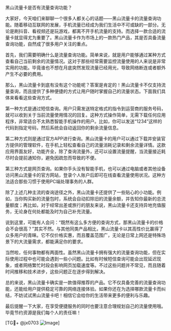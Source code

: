黑山流量卡是否有流量查询功能？

大家好，今天咱们来聊聊一个很多人都关心的话题——黑山流量卡的流量查询功能。随着移动互联网的发展，手机流量已经成为我们生活中不可或缺的一部分。无论是刷抖音、看视频还是玩游戏，都离不开手机流量的支持。而选择一款合适的流量卡就显得尤为重要了。黑山流量卡作为市场上的一款热门产品，其是否具备流量查询功能，自然成了很多用户关注的重点。

首先，我们需要明确什么是流量查询功能。简单来说，就是用户能够通过某种方式查看自己当前剩余的流量情况。这对于那些经常需要监控流量使用的人来说是非常实用的功能。毕竟谁也不想在月底突然发现流量已经用光，导致网络断连或者额外产生不必要的费用。

那么，黑山流量卡到底有没有这个功能呢？答案是肯定的！黑山流量卡不仅支持流量查询，而且提供了多种便捷的方式让用户随时掌握自己的流量状态。下面我们具体来看看这些查询方式。

第一种方式是通过短信查询。用户只需发送特定格式的指令到运营商的服务号码，就可以收到关于当前流量使用情况的回复。这种方式操作简单，无需下载任何应用程序，非常适合不太熟悉智能手机操作的用户。比如，你可以发送“1234”这样的代码到指定号码，然后系统会自动返回你的剩余流量信息。

第二种方式则是通过官方APP进行查询。黑山流量卡的用户可以通过下载并安装官方提供的管理软件，在手机上轻松查看自己的流量消耗记录和剩余流量详情。这款应用界面友好，功能齐全，除了查询流量外，还可以设置流量提醒，当流量接近耗尽时会提前通知你，避免因疏忽而导致的不便。

第三种方式是网页查询。如果你手头没有智能手机，也可以通过电脑或者其他设备访问黑山流量卡的官方网站，登录个人账户后即可在线查看流量使用状况。这种方法适合那些习惯于使用PC端处理事务的人群。

除了上述几种主流的查询途径之外，黑山流量卡还提供了一些贴心的小功能。例如，当你购买新的流量包时，系统会自动扣除旧的流量余额，并告知你最新的总流量额度；再比如，对于经常出差或旅行的朋友来说，黑山流量卡还支持异地充值服务，无论身在何处都能及时为自己补充流量。

说到这里，可能有人会问：“既然有这么多方便的查询方式，那黑山流量卡的价格会不会很高？”其实不然。与其他同类产品相比，黑山流量卡以其高性价比赢得了众多用户的青睐。它不仅价格实惠，而且覆盖范围广，无论是日常上网还是特殊场景下的大流量需求，都能满足你的要求。

当然啦，任何事物都有两面性。虽然黑山流量卡拥有强大的流量查询功能，但在实际使用过程中也可能会遇到一些小问题。比如有时候短信查询可能会出现延迟现象，或者网络繁忙时段会影响网页加载速度等。不过这些问题并不常见，而且随着时间推移和技术进步，这些问题正在逐步得到解决。

总的来说，黑山流量卡确实是一款值得推荐的产品。它不仅具备完善的流量查询功能，还能给用户提供稳定可靠的网络连接体验。如果你还在为选择哪款流量卡而纠结，不妨试试黑山流量卡吧！相信它会给你的生活带来更多的便利与乐趣。

最后提醒一下大家，在享受便捷服务的同时也要注意合理规划自己的流量使用哦。毕竟节约资源是我们每个人的责任嘛！

[TG💪+ @jx0703 ![Image](https://github.com/user-attachments/assets/dbca1d08-cadb-493c-b0ec-ad6f7a83f270)]